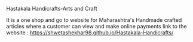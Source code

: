 Hastakala Handicrafts-Arts and Craft 

It is a one shop and go to website for Maharashtra's Handmade crafted articles where a customer can view and make online payments 
link to the website : 
https://shwetashekhar98.github.io/Hastakala-Handicrafts/
